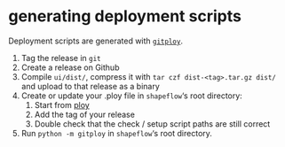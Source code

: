 # generating deployment scripts

Deployment scripts are generated with [`gitploy`](https://github.com/ybnd/gitploy).

1. Tag the release in `git`
2. Create a release on Github
3. Compile `ui/dist/`, compress it with `tar czf dist-<tag>.tar.gz dist/` and upload to that release as a binary
4. Create or update your .ploy file in `shapeflow`‘s root directory:
   1. Start from [ploy](ploy)
   2. Add the tag of your release
   3. Double check that the check / setup script paths are still correct
5. Run `python -m gitploy` in `shapeflow`‘s root directory.

